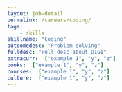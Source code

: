 ```yaml
---
layout: job-detail
permalink: /careers/coding/
tags: 
    - skills
skillname: "Coding"
outcomedesc: "Problem solving"
fulldesc: "Full desc about DIGI"
extracurr:  ["example 1", "y", "z"]
books:  ["example 1", "y", "z"]
courses:  ["example 1", "y", "z"]
culture:  ["example 1", "y", "z"]
---
```


